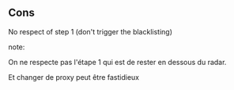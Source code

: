## Cons

No respect of step 1 (don't trigger the blacklisting)


note:

On ne respecte pas l'étape 1 qui est de rester en dessous du radar.

Et changer de proxy peut être fastidieux
